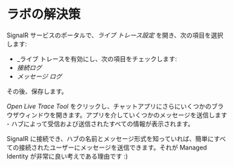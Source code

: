 # ラボの解決策

SignalR サービスのポータルで、_ライブ トレース設定_ を開き、次の項目を選択します:

- _ライブ トレースを有効にし、次の項目をチェックします:
- _接続ログ_
- _メッセージ ログ_

その後、保存します。

_Open Live Trace Tool_ をクリックし、チャットアプリにさらにいくつかのブラウザウィンドウを開きます。アプリを介していくつかのメッセージを送信します - ハブによって受信および送信されたすべての情報が表示されます。

SignalR に接続でき、ハブの名前とメッセージ形式を知っていれば、簡単にすべての接続されたユーザーにメッセージを送信できます。それが Managed Identity が非常に良い考えである理由です :)
